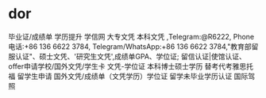 # dor
毕业证/成绩单 学历提升 学信网 大专文凭 本科文凭  ,Telegram:@R6222, Phone电话:+86 136 6622 3784, Telegram/WhatsApp:+86 136 6622 3784,"教育部留服认证"、硕士文凭、'研究生文凭',成绩单GPA、学位证;  留信认证|使馆认证、offer申请学校/国外文凭/学生卡  文凭-学位证 本科博士硕士学历 替考代考雅思托福  留学生申请 国外文凭/成绩单（文凭学历）学位证  留学未毕业学历认证 国际驾照
